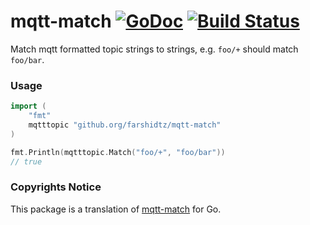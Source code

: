 # mqtt-match [![GoDoc](https://godoc.org/github.com/farshidtz/mqtt-match?status.svg)](https://godoc.org/github.com/farshidtz/mqtt-match) [![Build Status](https://travis-ci.org/farshidtz/mqtt-match.svg?branch=master)](https://travis-ci.org/farshidtz/mqtt-match)

Match mqtt formatted topic strings to strings, e.g. `foo/+` should match `foo/bar`.

### Usage

```go
import (
    "fmt"
    mqtttopic "github.org/farshidtz/mqtt-match"
)

fmt.Println(mqtttopic.Match("foo/+", "foo/bar"))
// true
```
### Copyrights Notice
This package is a translation of [mqtt-match](https://github.com/ralphtheninja/mqtt-match) for Go.